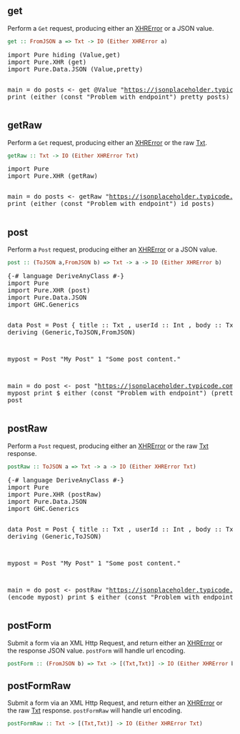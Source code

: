 
## get

Perform a `Get` request, producing either an [XHRError](Pure.XHR.Utils/data%20XHRError) or a JSON value.

```haskell
get :: FromJSON a => Txt -> IO (Either XHRError a)
```

<div class="hide">
<pre data-try>
import Pure hiding (Value,get)
import Pure.XHR (get)
import Pure.Data.JSON (Value,pretty)

main = do
  posts <- get @Value "https://jsonplaceholder.typicode.com/posts/1"
  print (either (const "Problem with endpoint") pretty posts)
</pre>
</div>

## getRaw

Perform a `Get` request, producing either an [XHRError](Pure.XHR.Utils/data%20XHRError) or the raw [Txt](/packages/pure-txt/0.8.0.0/Pure.Data.Txt/type%20Txt).

```haskell
getRaw :: Txt -> IO (Either XHRError Txt)
```

<div class="hide">
<pre data-try>
import Pure
import Pure.XHR (getRaw)

main = do
  posts <- getRaw "https://jsonplaceholder.typicode.com/posts/1"
  print (either (const "Problem with endpoint") id posts)
</pre>
</div>

## post

Perform a `Post` request, producing either an [XHRError](Pure.XHR.Utils/data%20XHRError) or a JSON value.

```haskell
post :: (ToJSON a,FromJSON b) => Txt -> a -> IO (Either XHRError b)
```

<div class="hide">
<pre data-try>
{-# language DeriveAnyClass #-}
import Pure
import Pure.XHR (post)
import Pure.Data.JSON
import GHC.Generics

data Post = Post
  { title  :: Txt
  , userId :: Int
  , body   :: Txt
  } deriving (Generic,ToJSON,FromJSON)

mypost = Post "My Post" 1 "Some post content."

main = do
  post <- post "https://jsonplaceholder.typicode.com/posts" mypost
  print $
    either (const "Problem with endpoint") 
      (pretty @Post) 
      post
</pre>
</div>

## postRaw

Perform a `Post` request, producing either an [XHRError](Pure.XHR.Utils/data%20XHRError) or the raw [Txt](/packages/pure-txt/0.8.0.0/Pure.Data.Txt/type%20Txt) response.

```haskell
postRaw :: ToJSON a => Txt -> a -> IO (Either XHRError Txt)
```

<div class="hide">
<pre data-try>
{-# language DeriveAnyClass #-}
import Pure
import Pure.XHR (postRaw)
import Pure.Data.JSON
import GHC.Generics

data Post = Post
  { title  :: Txt
  , userId :: Int
  , body   :: Txt
  } deriving (Generic,ToJSON)

mypost = Post "My Post" 1 "Some post content."

main = do
  post <- postRaw "https://jsonplaceholder.typicode.com/posts" (encode mypost)
  print $
    either (const "Problem with endpoint") 
      id
      post
</pre>
</div>

## postForm

Submit a form via an XML Http Request, and return either an [XHRError](Pure.XHR.Utils/data%20XHRError) or the response JSON value. `postForm` will handle url encoding.

```haskell
postForm :: (FromJSON b) => Txt -> [(Txt,Txt)] -> IO (Either XHRError b)
```

## postFormRaw

Submit a form via an XML Http Request, and return either an [XHRError](Pure.XHR.Utils/data%20XHRError) or the raw [Txt](/packages/pure-txt/0.8.0.0/Pure.Data.Txt/type%20Txt) response. `postFormRaw` will handle url encoding.

```haskell
postFormRaw :: Txt -> [(Txt,Txt)] -> IO (Either XHRError Txt)
```
